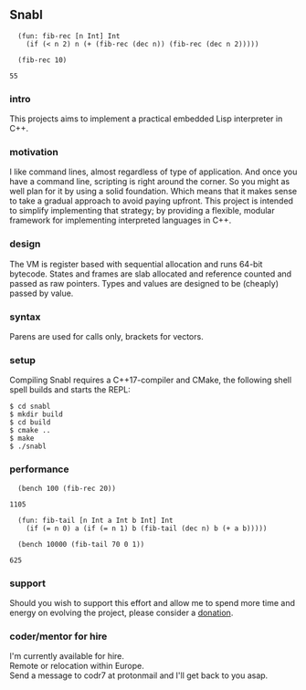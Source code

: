 ## Snabl

```
  (fun: fib-rec [n Int] Int
    (if (< n 2) n (+ (fib-rec (dec n)) (fib-rec (dec n 2)))))

  (fib-rec 10)

55
```

### intro
This projects aims to implement a practical embedded Lisp interpreter in C++.

### motivation
I like command lines, almost regardless of type of application. And once you have a command line, scripting is right around the corner. So you might as well plan for it by using a solid foundation. Which means that it makes sense to take a gradual approach to avoid paying upfront. This project is intended to simplify implementing that strategy; by providing a flexible, modular framework for implementing interpreted languages in C++.

### design
The VM is register based with sequential allocation and runs 64-bit bytecode. States and frames are slab allocated and reference counted and passed as raw pointers. Types and values are designed to be (cheaply) passed by value.

### syntax
Parens are used for calls only, brackets for vectors.

### setup

Compiling Snabl requires a C++17-compiler and CMake, the following shell spell builds and starts the REPL:

```
$ cd snabl
$ mkdir build
$ cd build
$ cmake ..
$ make
$ ./snabl
```

### performance

```
  (bench 100 (fib-rec 20))

1105
```

```
  (fun: fib-tail [n Int a Int b Int] Int
    (if (= n 0) a (if (= n 1) b (fib-tail (dec n) b (+ a b)))))

  (bench 10000 (fib-tail 70 0 1))

625
```

### support
Should you wish to support this effort and allow me to spend more time and energy on evolving the project, please consider a [donation](https://liberapay.com/andreas7/donate).

### coder/mentor for hire
I'm currently available for hire.<br/>
Remote or relocation within Europe.<br/>
Send a message to codr7 at protonmail and I'll get back to you asap.